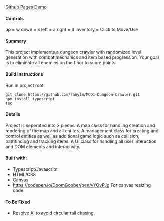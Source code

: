 [Github Pages Demo](https://ranylm.github.io/MOD1-Dungeon-Crawler/)

#### Controls
up = w
down = s
left = a
right = d
inventory = Click to Move/Use

#### Summary
This project implements a dungeon crawler with randomized level generation with combat mechanics and item based progression. Your goal is to eliminate all enemies on the floor to score points.

#### Build Instructions
Run in project root:
```
git clone https://github.com/ranylm/MOD1-Dungeon-Crawler.git
npm install typescript
tsc
```

#### Details
Project is seperated into 3 pieces. 
A map class for handling creation and rendering of the map and all entites.
A management class for creating and control entities as well as additional game logic such as collision, pathfinding and tracking items. 
A UI class for handling all user interaction and DOM elements and interactivity.

#### Built with:
- Typescript/Javascript
- HTML/CSS
- Canvas
- https://codepen.io/DoomGoober/pen/vYOvPJg For canvas resizing code.

#### To Be Fixed
- Resolve AI to avoid circular tail chasing.